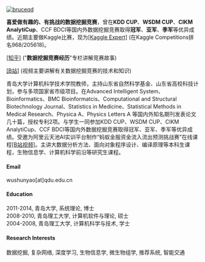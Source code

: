 
[![bruceqd](https://img.shields.io/badge/bruceqd-github-blue?logo=github)](https://github.com/bruceqd)

<strong>喜爱做有趣的、有挑战的数据挖掘竞赛</strong>，曾在<strong>KDD CUP</strong>、<strong>WSDM CUP</strong>、<strong>CIKM AnalytiCup</strong>、CCF BDCI等国内外数据挖掘竞赛取得<strong>冠军</strong>、<strong>亚军</strong>、<strong>季军</strong>等优异成绩。近期主要做Kaggle比赛，现为[[Kaggle Expert]](https://www.kaggle.com/bruceqdu) (在Kaggle Competitions排名968/205618)。

[[知乎]](https://www.zhihu.com/people/bruceqd/columns) (”<strong>数据挖掘竞赛经历</strong>"专栏讲解竞赛故事)

[[B站]](https://space.bilibili.com/484226629) (视频主要讲解有关数据挖掘竞赛的技术和知识)

青岛大学计算机科学技术学院教师，主持山东省自然科学基金、山东省高校科技计划，参与多项国家省市级项目。在Advanced Intelligent System、Bioinformatics、BMC Bioinformatcis、Computational and Structural Biotechnology Journal、Statistics in Medicine、Statistical Methods in Medical Research、Physica A、Physics Letters A 等国内外知名期刊发表论文几十篇，授权专利2项。与学生一同参加KDD CUP、WSDM CUP、CIKM AnalytiCup、CCF BDCI等国内外数据挖掘竞赛取得冠军、亚军、季军等优异成绩。受邀为阿里云天池AI实训平台制作“蚂蚁金服资金流入流出预测挑战赛”在线课程[[B站视频]](https://www.bilibili.com/video/BV1NZaVeWErB/?spm_id_from=333.999.0.0&vd_source=15730864f5ddc7670b55acf7991915a3)。主讲大数据分析方法、面向对象程序设计、编译原理等本科生课程，生物信息学、计算机科学前沿等研究生课程。

#### Email
wushunyao[at]qdu.edu.cn


#### Education
2011-2014, 青岛大学, 系统理论, 博士\
2008-2010, 青岛理工大学, 计算机软件与理论, 硕士\
2004-2008, 青岛理工大学, 计算机科学与技术, 学士

#### Research Interests
数据挖掘, 复杂网络, 深度学习, 生物信息学, 微生物组学, 推荐系统, 智能交通

